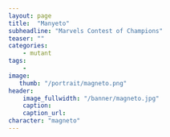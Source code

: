 ```yaml
---
layout: page
title:  "Manyeto"
subheadline: "Marvels Contest of Champions"
teaser: ""
categories:
    - mutant
tags:
    -
image:
   thumb: "/portrait/magneto.png"
header:
    image_fullwidth: "/banner/magneto.jpg"
    caption: 
    caption_url:    
character: "magneto"
---
```

